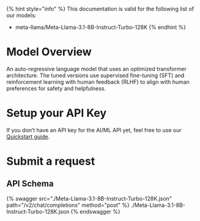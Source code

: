[#references:start]: <> ({ "template": "openapi" })
{% hint style="info" %}
This documentation is valid for the following list of our models:
* meta-llama/Meta-Llama-3.1-8B-Instruct-Turbo-128K
{% endhint %}

# Model Overview
An auto-regressive language model that uses an optimized transformer architecture. The tuned versions use supervised fine-tuning (SFT) and reinforcement learning with human feedback (RLHF) to align with human preferences for safety and helpfulness. 

# Setup your API Key
If you don’t have an API key for the AI/ML API yet, feel free to use our [Quickstart guide](https://docs.aimlapi.com/quickstart/setting-up).

# Submit a request
## API Schema
{% swagger src="./Meta-Llama-3.1-8B-Instruct-Turbo-128K.json" path="/v2/chat/completions" method="post" %}
./Meta-Llama-3.1-8B-Instruct-Turbo-128K.json
{% endswagger %}

[#references:end]: <> ({})